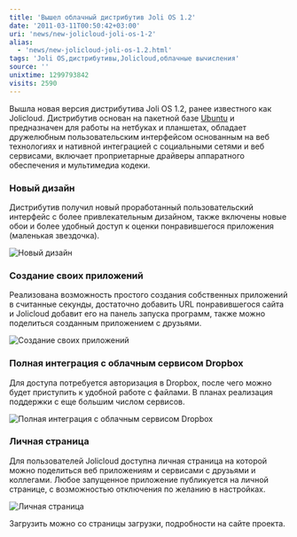 ```yaml
---
title: 'Вышел облачный дистрибутив Joli OS 1.2'
date: '2011-03-11T00:50:42+03:00'
uri: 'news/new-jolicloud-joli-os-1-2'
alias: 
  - 'news/new-jolicloud-joli-os-1.2.html'
tags: 'Joli OS,дистрибутивы,Jolicloud,облачные вычисления'
source: ''
unixtime: 1299793842
visits: 2590
---
```

Вышла новая версия дистрибутива Joli OS 1.2, ранее известного как Jolicloud. Дистрибутив основан на пакетной базе [Ubuntu](ubuntu/) и предназначен для работы на нетбуках и планшетах, обладает дружелюбным пользовательским интерфейсом основанным на веб технологиях и нативной интеграцией с социальными сетями и веб сервисами, включает проприетарные драйверы аппаратного обеспечения и мультимедиа кодеки.

### Новый дизайн

Дистрибутив получил новый проработанный пользовательский интерфейс с более привлекательным дизайном, также включены новые обои и более удобный доступ к оценки понравившегося приложения (маленькая звездочка).

![Новый дизайн](img/2011/03/11/00-00/5512206253-def0cb6669.jpg)

### Создание своих приложений

Реализована возможность простого создания собственных приложений в считанные секунды, достаточно добавить URL понравившегося сайта и Jolicloud добавит его на панель запуска программ, также можно поделиться созданным приложением с друзьями.

![Создание своих приложений](img/2011/03/11/00-00/5512803694-eeed789676.jpg)

### Полная интеграция с облачным сервисом Dropbox

Для доступа потребуется авторизация в Dropbox, после чего можно будет приступить к удобной работе с файлами. В планах реализация поддержки с еще большим числом сервисов.

![Полная интеграция с облачным сервисом Dropbox](img/2011/03/11/00-00/5512803322-33c50e3030.jpg)

### Личная страница

Для пользователей Jolicloud доступна личная страница на которой можно поделиться веб приложениям и сервисами с друзьями и коллегами. Любое запущенное приложение публикуется на личной странице, с возможностью отключения по желанию в настройках.

![Личная страница](img/2011/03/11/00-00/5512803828-d60fef301b.jpg)

Загрузить можно со страницы загрузки, подробности на сайте проекта.
